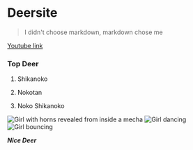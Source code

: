 # Deersite
> I didn't choose markdown, markdown chose me

[Youtube link](https://www.youtube.com/watch?v=pxEV1A5mTYM)

### Top Deer
1. Shikanoko

2. Nokotan

3. Noko Shikanoko

![Girl with horns revealed from inside a mecha](https://media1.tenor.com/m/sTY3pY1wOxgAAAAC/deer-anime.gif)
![Girl dancing](https://media1.tenor.com/m/6nTY_T89uv4AAAAC/shikaanime-deer.gif)
![Girl bouncing](https://media1.tenor.com/m/tig4ZbIVwjYAAAAd/)

***Nice Deer***
